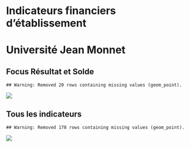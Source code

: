 Indicateurs financiers d’établissement
================

# Université Jean Monnet

## Focus Résultat et Solde

    ## Warning: Removed 20 rows containing missing values (geom_point).

![](université_jean_monnet_files/figure-gfm/etab.focus-1.png)<!-- -->

## Tous les indicateurs

    ## Warning: Removed 178 rows containing missing values (geom_point).

![](université_jean_monnet_files/figure-gfm/etab-1.png)<!-- -->
